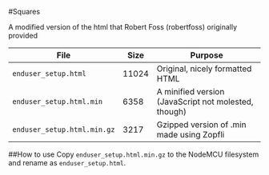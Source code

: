 #Squares

A modified version of the html that Robert Foss (robertfoss) originally provided

| File                        | Size    | Purpose                               |
|-----------------------------|---------|---------------------------------------|
| `enduser_setup.html`        | 11024   | Original, nicely formatted HTML       |
| `enduser_setup.html.min`    | 6358    | A minified version (JavaScript not molested, though) |
| `enduser_setup.html.min.gz` | 3217    | Gzipped version of .min made using Zopfli |


##How to use
Copy `enduser_setup.html.min.gz` to the NodeMCU filesystem and rename as `enduser_setup.html`.
